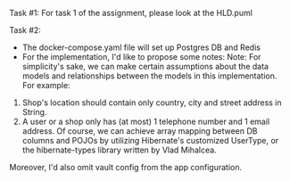 Task #1: For task 1 of the assignment, please look at the HLD.puml

Task #2: 
- The docker-compose.yaml file will set up Postgres DB and Redis
- For the implementation, I'd like to propose some notes:
Note:
For simplicity's sake, we can make certain assumptions about the data models and relationships between
the models in this implementation. For example:
1. Shop's location should contain only country, city and street address in String.
2. A user or a shop only has (at most) 1 telephone number and 1 email address. Of course, we can achieve array mapping between DB columns and POJOs by utilizing Hibernate's customized UserType, or the hibernate-types library written by Vlad Mihalcea.

Moreover, I'd also omit vault config from the app configuration.